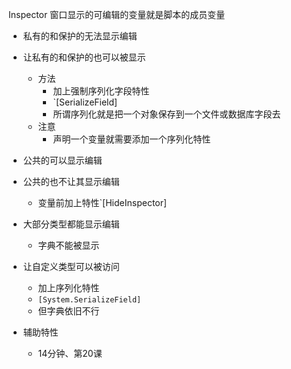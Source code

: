 
Inspector 窗口显示的可编辑的变量就是脚本的成员变量

- 私有的和保护的无法显示编辑
- 让私有的和保护的也可以被显示
	- 方法
		- 加上强制序列化字段特性
		- `[SerializeField]
		- 所谓序列化就是把一个对象保存到一个文件或数据库字段去
	- 注意
		- 声明一个变量就需要添加一个序列化特性

- 公共的可以显示编辑

- 公共的也不让其显示编辑
	- 变量前加上特性`[HideInspector]

- 大部分类型都能显示编辑
	- 字典不能被显示

- 让自定义类型可以被访问
	- 加上序列化特性
	- `[System.SerializeField]`
	- 但字典依旧不行

- 辅助特性
	- 14分钟、第20课